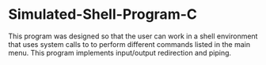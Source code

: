 # Simulated-Shell-Program-C

This program was designed so that the user can work in a shell environment that uses system calls to to perform different commands listed in the main menu. This program implements input/output redirection and piping. 
